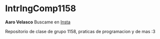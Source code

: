 # IntrIngComp1158
**Aaro Velasco**
Buscame en [Insta](https://www.instagram.com/huronmarron/)

Repositorio de clase de grupo 1158, praticas de programacion y de mas :3
